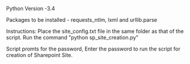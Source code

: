 Python Version -3.4

Packages to be installed - requests_ntlm, lxml and urllib.parse

Instructions: Place the site_config.txt file in the same folder as that of the script. Run the command "python sp_site_creation.py"

Script promts for the password, Enter the password to run the script for creation of Sharepoint Site. 
	
